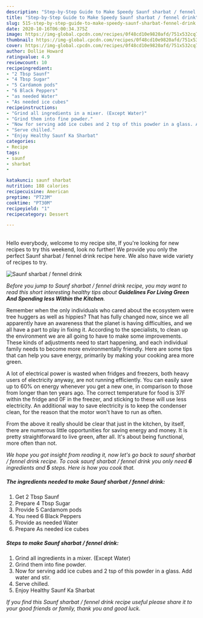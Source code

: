 ```yaml
---
description: "Step-by-Step Guide to Make Speedy Saunf sharbat / fennel drink"
title: "Step-by-Step Guide to Make Speedy Saunf sharbat / fennel drink"
slug: 515-step-by-step-guide-to-make-speedy-saunf-sharbat-fennel-drink
date: 2020-10-16T06:00:34.375Z
image: https://img-global.cpcdn.com/recipes/0f48cd10e9820afd/751x532cq70/saunf-sharbat-fennel-drink-recipe-main-photo.jpg
thumbnail: https://img-global.cpcdn.com/recipes/0f48cd10e9820afd/751x532cq70/saunf-sharbat-fennel-drink-recipe-main-photo.jpg
cover: https://img-global.cpcdn.com/recipes/0f48cd10e9820afd/751x532cq70/saunf-sharbat-fennel-drink-recipe-main-photo.jpg
author: Dollie Howard
ratingvalue: 4.9
reviewcount: 10
recipeingredient:
- "2 Tbsp Saunf"
- "4 Tbsp Sugar"
- "5 Cardamom pods"
- "6 Black Peppers"
- "as needed Water"
- "As needed ice cubes"
recipeinstructions:
- "Grind all ingredients in a mixer. (Except Water)"
- "Grind them into fine powder."
- "Now for serving add ice cubes and 2 tsp of this powder in a glass. Add water and stir."
- "Serve chilled."
- "Enjoy Healthy Saunf Ka Sharbat"
categories:
- Recipe
tags:
- saunf
- sharbat
- 

katakunci: saunf sharbat  
nutrition: 188 calories
recipecuisine: American
preptime: "PT23M"
cooktime: "PT30M"
recipeyield: "1"
recipecategory: Dessert

---
```

<br>
Hello everybody, welcome to my recipe site, If you're looking for new recipes to try this weekend, look no further! We provide you only the perfect Saunf sharbat / fennel drink recipe here. We also have wide variety of recipes to try.
<br>


![Saunf sharbat / fennel drink](https://img-global.cpcdn.com/recipes/0f48cd10e9820afd/751x532cq70/saunf-sharbat-fennel-drink-recipe-main-photo.jpg)

<i>Before you jump to Saunf sharbat / fennel drink recipe, you may want to read this short interesting healthy tips about 
<strong>Guidelines For Living Green And Spending less Within the Kitchen</strong>.</i>
</br>

Remember when the only individuals who cared about the ecosystem were tree huggers as well as hippies? That has fully changed now, since we all apparently have an awareness that the planet is having difficulties, and we all have a part to play in fixing it. According to the specialists, to clean up the environment we are all going to have to make some improvements. These kinds of adjustments need to start happening, and each individual family needs to become more environmentally friendly. Here are some tips that can help you save energy, primarily by making your cooking area more green.

A lot of electrical power is wasted when fridges and freezers, both heavy users of electricity anyway, are not running efficiently. You can easily save up to 60% on energy whenever you get a new one, in comparison to those from longer than ten years ago. The correct temperature for food is 37F within the fridge and 0F in the freezer, and sticking to these will use less electricity. An additional way to save electricity is to keep the condenser clean, for the reason that the motor won't have to run as often.

From the above it really should be clear that just in the kitchen, by itself, there are numerous little opportunities for saving energy and money. It is pretty straightforward to live green, after all. It's about being functional, more often than not.


<i>We hope you got insight from reading it, now let's go back to saunf sharbat / fennel drink recipe. To cook saunf sharbat / fennel drink you only need <strong>6</strong> ingredients and <strong>5</strong> steps. Here is how you cook that.
</i>

##### The ingredients needed to make Saunf sharbat / fennel drink:

1. Get 2 Tbsp Saunf
1. Prepare 4 Tbsp Sugar
1. Provide 5 Cardamom pods
1. You need 6 Black Peppers
1. Provide as needed Water
1. Prepare As needed ice cubes


##### Steps to make Saunf sharbat / fennel drink:

1. Grind all ingredients in a mixer. (Except Water)
1. Grind them into fine powder.
1. Now for serving add ice cubes and 2 tsp of this powder in a glass. Add water and stir.
1. Serve chilled.
1. Enjoy Healthy Saunf Ka Sharbat


<i>If you find this Saunf sharbat / fennel drink recipe useful please share it to your good friends or family, thank you and good luck.</i>

